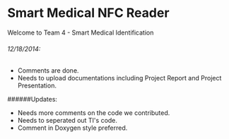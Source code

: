 Smart Medical NFC Reader
===========================
Welcome to Team 4 - Smart Medical Identification

###### 12/18/2014:
  * Comments are done.
  * Needs to upload documentations including Project Report and Project Presentation.
  
######Updates:
  * Needs more comments on the code we contributed.
  * Needs to seperated out TI's code.
  * Comment in Doxygen style preferred.
